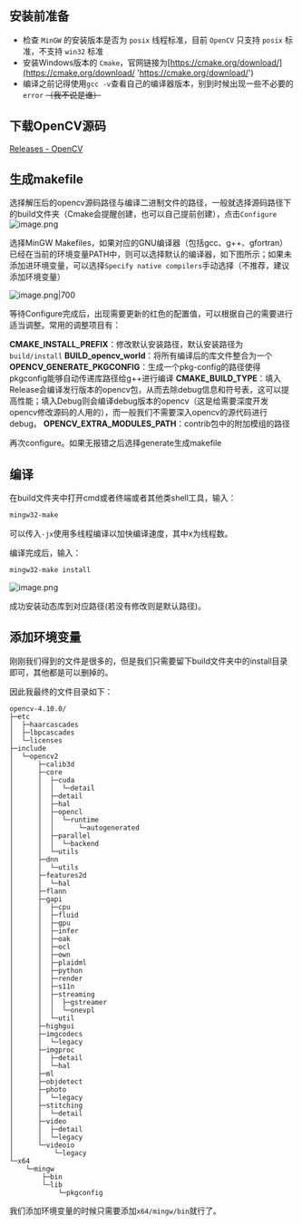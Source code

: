 ## 安装前准备

-   检查 `MinGW` 的安装版本是否为 `posix` 线程标准，目前 `OpenCV` 只支持 `posix` 标准，不支持 `win32` 标准
-   安装Windows版本的 `Cmake`，官网链接为[https://cmake.org/download/](https://cmake.org/download/ 'https://cmake.org/download/')
-   编译之前记得使用`gcc -v`查看自己的编译器版本，别到时候出现一些不必要的`error` ~~（我不说是谁）~~

## 下载OpenCV源码

[Releases - OpenCV](https://opencv.org/releases/)

## 生成makefile

选择解压后的opencv源码路径与编译二进制文件的路径，一般就选择源码路径下的build文件夹（Cmake会提醒创建，也可以自己提前创建），点击`Configure`
![image.png](https://cloud.intro-iu.top:738/d/ThreeBody/ZeroHzzzzPic/202408290036458.png)

选择MinGW Makefiles，如果对应的GNU编译器（包括gcc、g++、gfortran）已经在当前的环境变量PATH中，则可以选择默认的编译器，如下图所示；如果未添加进环境变量，可以选择`Specify native compilers`手动选择（不推荐，建议添加环境变量）

![image.png|700](https://cloud.intro-iu.top:738/d/ThreeBody/ZeroHzzzzPic/202408290036926.png)

等待Configure完成后，出现需要更新的红色的配置值，可以根据自己的需要进行适当调整。常用的调整项目有：

**CMAKE_INSTALL_PREFIX**：修改默认安装路径，默认安装路径为`build/install`
**BUILD_opencv_world**：将所有编译后的库文件整合为一个
**OPENCV_GENERATE_PKGCONFIG**：生成一个pkg-config的路径使得pkgconfig能够自动传递库路径给g++进行编译
**CMAKE_BUILD_TYPE**：填入Release会编译发行版本的opencv包，从而去除debug信息和符号表，这可以提高性能；填入Debug则会编译debug版本的opencv（这是给需要深度开发opencv修改源码的人用的），而一般我们不需要深入opencv的源代码进行debug。
**OPENCV_EXTRA_MODULES_PATH**：contrib包中的附加模组的路径

再次configure。如果无报错之后选择generate生成makefile

## 编译

在build文件夹中打开cmd或者终端或者其他类shell工具，输入：

```bash
mingw32-make
```

可以传入`-jx`使用多线程编译以加快编译速度，其中x为线程数。

编译完成后，输入：

```bash
mingw32-make install
```

![image.png](https://cloud.intro-iu.top:738/d/ThreeBody/ZeroHzzzzPic/202408290045293.png)

成功安装动态库到对应路径(若没有修改则是默认路径)。

## 添加环境变量

刚刚我们得到的文件是很多的，但是我们只需要留下build文件夹中的install目录即可，其他都是可以删掉的。

因此我最终的文件目录如下：

```tree
opencv-4.10.0/
├─etc
│  ├─haarcascades
│  ├─lbpcascades
│  └─licenses
├─include
│  └─opencv2
│      ├─calib3d
│      ├─core
│      │  ├─cuda
│      │  │  └─detail
│      │  ├─detail
│      │  ├─hal
│      │  ├─opencl
│      │  │  └─runtime
│      │  │      └─autogenerated
│      │  ├─parallel
│      │  │  └─backend
│      │  └─utils
│      ├─dnn
│      │  └─utils
│      ├─features2d
│      │  └─hal
│      ├─flann
│      ├─gapi
│      │  ├─cpu
│      │  ├─fluid
│      │  ├─gpu
│      │  ├─infer
│      │  ├─oak
│      │  ├─ocl
│      │  ├─own
│      │  ├─plaidml
│      │  ├─python
│      │  ├─render
│      │  ├─s11n
│      │  ├─streaming
│      │  │  ├─gstreamer
│      │  │  └─onevpl
│      │  └─util
│      ├─highgui
│      ├─imgcodecs
│      │  └─legacy
│      ├─imgproc
│      │  ├─detail
│      │  └─hal
│      ├─ml
│      ├─objdetect
│      ├─photo
│      │  └─legacy
│      ├─stitching
│      │  └─detail
│      ├─video
│      │  ├─detail
│      │  └─legacy
│      └─videoio
│          └─legacy
└─x64
    └─mingw
        ├─bin
        └─lib
            └─pkgconfig
```

我们添加环境变量的时候只需要添加`x64/mingw/bin`就行了。
